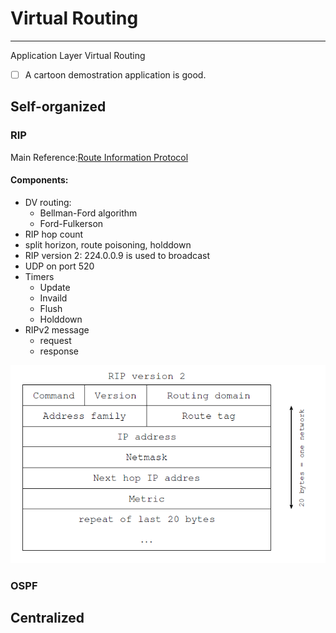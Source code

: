 # Virtual Routing
------
Application Layer Virtual Routing

- [ ] A cartoon demostration application is good.

## Self-organized 
### RIP
Main Reference:[Route Information Protocol](https://en.wikipedia.org/wiki/Routing_Information_Protocol#RIPng)
#### Components:
+ DV routing:
    * Bellman-Ford algorithm
    * Ford-Fulkerson
+ RIP hop count
+ split horizon, route poisoning, holddown
+ RIP version 2: 224.0.0.9 is used to broadcast
+ UDP on port 520
+ Timers
    * Update
    * Invaild
    * Flush
    * Holddown
+ RIPv2 message
    * request
    * response

![RIPv2 message](https://github.com/Leo-xh/Virtual-Routing/blob/master/imgs/RIPv2-message.PNG)




### OSPF



## Centralized